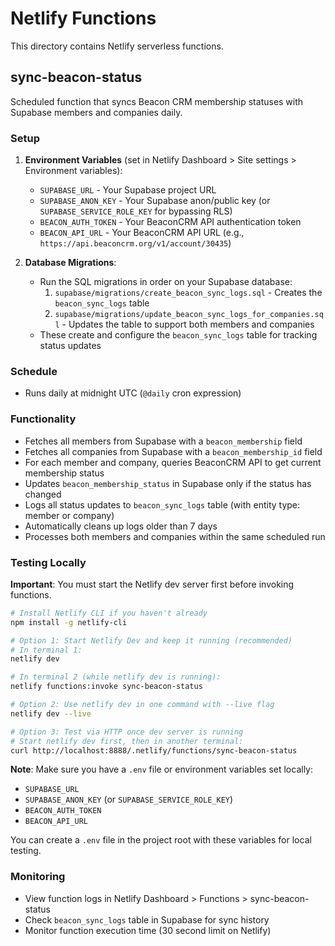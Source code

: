 # Netlify Functions

This directory contains Netlify serverless functions.

## sync-beacon-status

Scheduled function that syncs Beacon CRM membership statuses with Supabase members and companies daily.

### Setup

1. **Environment Variables** (set in Netlify Dashboard > Site settings > Environment variables):
   - `SUPABASE_URL` - Your Supabase project URL
   - `SUPABASE_ANON_KEY` - Your Supabase anon/public key (or `SUPABASE_SERVICE_ROLE_KEY` for bypassing RLS)
   - `BEACON_AUTH_TOKEN` - Your BeaconCRM API authentication token
   - `BEACON_API_URL` - Your BeaconCRM API URL (e.g., `https://api.beaconcrm.org/v1/account/30435`)

2. **Database Migrations**: 
   - Run the SQL migrations in order on your Supabase database:
     1. `supabase/migrations/create_beacon_sync_logs.sql` - Creates the `beacon_sync_logs` table
     2. `supabase/migrations/update_beacon_sync_logs_for_companies.sql` - Updates the table to support both members and companies
   - These create and configure the `beacon_sync_logs` table for tracking status updates

### Schedule

- Runs daily at midnight UTC (`@daily` cron expression)

### Functionality

- Fetches all members from Supabase with a `beacon_membership` field
- Fetches all companies from Supabase with a `beacon_membership_id` field
- For each member and company, queries BeaconCRM API to get current membership status
- Updates `beacon_membership_status` in Supabase only if the status has changed
- Logs all status updates to `beacon_sync_logs` table (with entity type: member or company)
- Automatically cleans up logs older than 7 days
- Processes both members and companies within the same scheduled run

### Testing Locally

**Important**: You must start the Netlify dev server first before invoking functions.

```bash
# Install Netlify CLI if you haven't already
npm install -g netlify-cli

# Option 1: Start Netlify Dev and keep it running (recommended)
# In terminal 1:
netlify dev

# In terminal 2 (while netlify dev is running):
netlify functions:invoke sync-beacon-status

# Option 2: Use netlify dev in one command with --live flag
netlify dev --live

# Option 3: Test via HTTP once dev server is running
# Start netlify dev first, then in another terminal:
curl http://localhost:8888/.netlify/functions/sync-beacon-status
```

**Note**: Make sure you have a `.env` file or environment variables set locally:
- `SUPABASE_URL`
- `SUPABASE_ANON_KEY` (or `SUPABASE_SERVICE_ROLE_KEY`)
- `BEACON_AUTH_TOKEN`
- `BEACON_API_URL`

You can create a `.env` file in the project root with these variables for local testing.

### Monitoring

- View function logs in Netlify Dashboard > Functions > sync-beacon-status
- Check `beacon_sync_logs` table in Supabase for sync history
- Monitor function execution time (30 second limit on Netlify)

